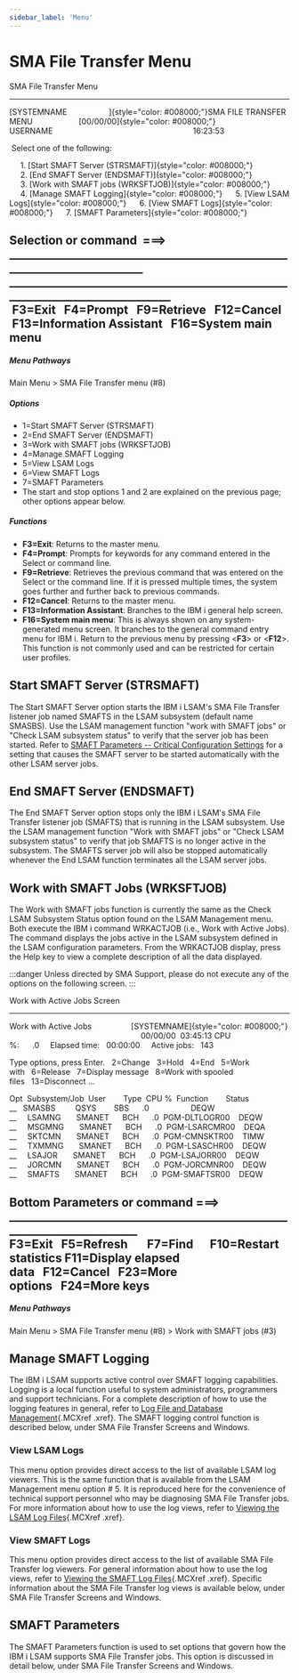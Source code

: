 ```yaml
---
sidebar_label: 'Menu'
---
```


# SMA File Transfer Menu

SMA File Transfer Menu

  ----------------------------------------------------------------------------------------------------------------------------------------------------------------

[SYSTEMNAME                   ]{style="color: #008000;"}SMA FILE TRANSFER MENU                     [00/00/00]{style="color: #008000;"}   USERNAME                                                                16:23:53

   Select one of the following:

       1. [Start SMAFT Server (STRSMAFT)]{style="color: #008000;"}        2. [End SMAFT Server (ENDSMAFT)]{style="color: #008000;"}
       3. [Work with SMAFT jobs (WRKSFTJOB)]{style="color: #008000;"}        4. [Manage SMAFT Logging]{style="color: #008000;"}
       5. [View LSAM Logs]{style="color: #008000;"}        6. [View SMAFT Logs]{style="color: #008000;"}
       7. [SMAFT Parameters]{style="color: #008000;"}

  Selection or command
   ===\> \_\_\_\_\_\_\_\_\_\_\_\_\_\_\_\_\_\_\_\_\_\_\_\_\_\_\_\_\_\_\_\_\_\_\_\_\_\_\_\_\_\_\_\_\_\_\_\_\_\_\_\_\_\_\_\_\_\_\_\_\_\_\_\_\_\_\_\_\_\_\_\_\_\_
  \_\_\_\_\_\_\_\_\_\_\_\_\_\_\_\_\_\_\_\_\_\_\_\_\_\_\_\_\_\_\_\_\_\_\_\_\_\_\_\_\_\_\_\_\_\_\_\_\_\_\_\_\_\_\_\_\_\_\_\_\_\_\_\_\_\_\_\_\_\_\_\_\_\_\_\_\_\_\_
   F3=Exit   F4=Prompt   F9=Retrieve   F12=Cancel
   F13=Information Assistant   F16=System main menu
  ----------------------------------------------------------------------------------------------------------------------------------------------------------------

##### Menu Pathways

Main Menu \> SMA File Transfer menu (\#8)

##### Options

- 1=Start SMAFT Server (STRSMAFT)
- 2=End SMAFT Server (ENDSMAFT)
- 3=Work with SMAFT jobs (WRKSFTJOB)
- 4=Manage SMAFT Logging
- 5=View LSAM Logs
- 6=View SMAFT Logs
- 7=SMAFT Parameters
- The start and stop options 1 and 2 are explained on the previous
    page; other options appear below.

##### Functions

- **F3=Exit**: Returns to the master menu.
- **F4=Prompt**: Prompts for keywords for any command entered in the
    Select or command line.
- **F9=Retrieve**: Retrieves the previous command that was entered on
    the Select or the command line. If it is pressed multiple times, the
    system goes further and further back to previous commands.
- **F12=Cancel**: Returns to the master menu.
- **F13=Information Assistant**: Branches to the IBM i general help
    screen.
- **F16=System main menu**: This is always shown on any
    system-generated menu screen. It branches to the general command
    entry menu for IBM i. Return to the previous menu by pressing
    \<**F3**\> or \<**F12**\>. This function is not commonly used and
    can be restricted for certain user profiles.

## Start SMAFT Server (STRSMAFT)

The Start SMAFT Server option starts the IBM i LSAM\'s SMA File Transfer
listener job named SMAFTS in the LSAM subsystem (default name SMASBS).
Use the LSAM management function \"work with SMAFT jobs\" or \"Check
LSAM subsystem status\" to verify that the server job has been started.
Refer to [SMAFT Parameters -- Critical Configuration Settings](#SMAFT) for a setting that causes the SMAFT
server to be started automatically with the other LSAM server jobs.

## End SMAFT Server (ENDSMAFT)

The End SMAFT Server option stops only the IBM i LSAM\'s SMA File
Transfer listener job (SMAFTS) that is running in the LSAM subsystem.
Use the LSAM management function \"Work with SMAFT jobs\" or \"Check
LSAM subsystem status\" to verify that job SMAFTS is no longer active in
the subsystem. The SMAFTS server job will also be stopped automatically
whenever the End LSAM function terminates all the LSAM server jobs.

## Work with SMAFT Jobs (WRKSFTJOB)

The Work with SMAFT jobs function is currently the same as the Check
LSAM Subsystem Status option found on the LSAM Management menu. Both
execute the IBM i command WRKACTJOB (i.e., Work with Active Jobs). The
command displays the jobs active in the LSAM subsystem defined in the
LSAM configuration parameters. From the WRKACTJOB display, press the
Help key to view a complete description of all the data displayed.

:::danger
Unless directed by SMA Support, please do not execute any of the options on the following screen.
:::

Work with Active Jobs Screen

  ----------------------------------------------------------------------------------------------------------------------------------------------------------

Work with Active Jobs                  [SYSTEMNAME]{style="color: #008000;"}                                                               00/00/00  03:45:13
  CPU %:      .0     Elapsed time:   00:00:00     Active jobs:   143

  Type options, press Enter.
    2=Change   3=Hold   4=End   5=Work with   6=Release   7=Display message
    8=Work with spooled files   13=Disconnect \...

  Opt  Subsystem/Job  User        Type  CPU %  Function        Status
  \_\_   SMASBS         QSYS        SBS      .0                   DEQW
  \_\_     LSAMNG       SMANET      BCH      .0  PGM-DLTLOGR00    DEQW
  \_\_     MSGMNG       SMANET      BCH      .0  PGM-LSARCMR00    DEQA
  \_\_     SKTCMN       SMANET      BCH      .0  PGM-CMNSKTR00    TIMW
  \_\_     TXMMNG       SMANET      BCH      .0  PGM-LSASCHR00    DEQW
  \_\_     LSAJOR       SMANET      BCH      .0  PGM-LSAJORR00    DEQW
  \_\_     JORCMN       SMANET      BCH      .0  PGM-JORCMNR00    DEQW
  \_\_     SMAFTS       SMANET      BCH      .0  PGM-SMAFTSR00    DEQW

  Bottom
  Parameters or command
  ===\> \_\_\_\_\_\_\_\_\_\_\_\_\_\_\_\_\_\_\_\_\_\_\_\_\_\_\_\_\_\_\_\_\_\_\_\_\_\_\_\_\_\_\_\_\_\_\_\_\_\_\_\_\_\_\_\_\_\_\_\_\_\_\_\_\_\_\_\_\_\_\_\_\_
  F3=Exit   F5=Refresh       F7=Find      F10=Restart statistics
  F11=Display elapsed data   F12=Cancel   F23=More options   F24=More keys
  ----------------------------------------------------------------------------------------------------------------------------------------------------------

##### Menu Pathways

Main Menu \> SMA File Transfer menu (\#8) \> Work with SMAFT jobs (\#3)

## Manage SMAFT Logging

The IBM i LSAM supports active control over SMAFT logging capabilities.
Logging is a local function useful to system administrators, programmers
and support technicians. For a complete description of how to use the
logging features in general, refer to [Log File and Database Management](Log-File-and-Database-Management.md#top){.MCXref
.xref}. The SMAFT logging control function is described below, under SMA
File Transfer Screens and Windows.

### View LSAM Logs

This menu option provides direct access to the list of available LSAM
log viewers. This is the same function that is available from the LSAM
Management menu option \# 5. It is reproduced here for the convenience
of technical support personnel who may be diagnosing SMA File Transfer
jobs. For more information about how to use the log views, refer to
[Viewing the LSAM Log Files](Log-File-and-Database-Management.md#Viewing){.MCXref
.xref}.

### View SMAFT Logs

This menu option provides direct access to the list of available SMA
File Transfer log viewers. For general information about how to use the
log views, refer to [Viewing the SMAFT Log Files](#Viewing){.MCXref
.xref}. Specific information about the SMA File Transfer log views is
available below, under SMA File Transfer Screens and Windows.

## SMAFT Parameters

The SMAFT Parameters function is used to set options that govern how the
IBM i LSAM supports SMA File Transfer jobs. This option is discussed in
detail below, under SMA File Transfer Screens and Windows.
